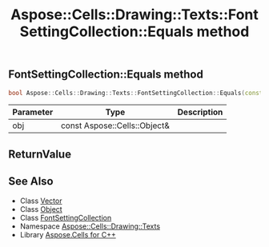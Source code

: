 ﻿---
title: Aspose::Cells::Drawing::Texts::FontSettingCollection::Equals method
linktitle: Equals
second_title: Aspose.Cells for C++ API Reference
description: 'How to use Equals method of Aspose::Cells::Drawing::Texts::FontSettingCollection class in C++.'
type: docs
weight: 2100
url: /cpp/aspose.cells.drawing.texts/fontsettingcollection/equals/
---
## FontSettingCollection::Equals method




```cpp
bool Aspose::Cells::Drawing::Texts::FontSettingCollection::Equals(const Aspose::Cells::Object &obj)
```


| Parameter | Type | Description |
| --- | --- | --- |
| obj | const Aspose::Cells::Object\& |  |

## ReturnValue



## See Also

* Class [Vector](../../../aspose.cells/vector/)
* Class [Object](../../../aspose.cells/object/)
* Class [FontSettingCollection](../)
* Namespace [Aspose::Cells::Drawing::Texts](../../)
* Library [Aspose.Cells for C++](../../../)
